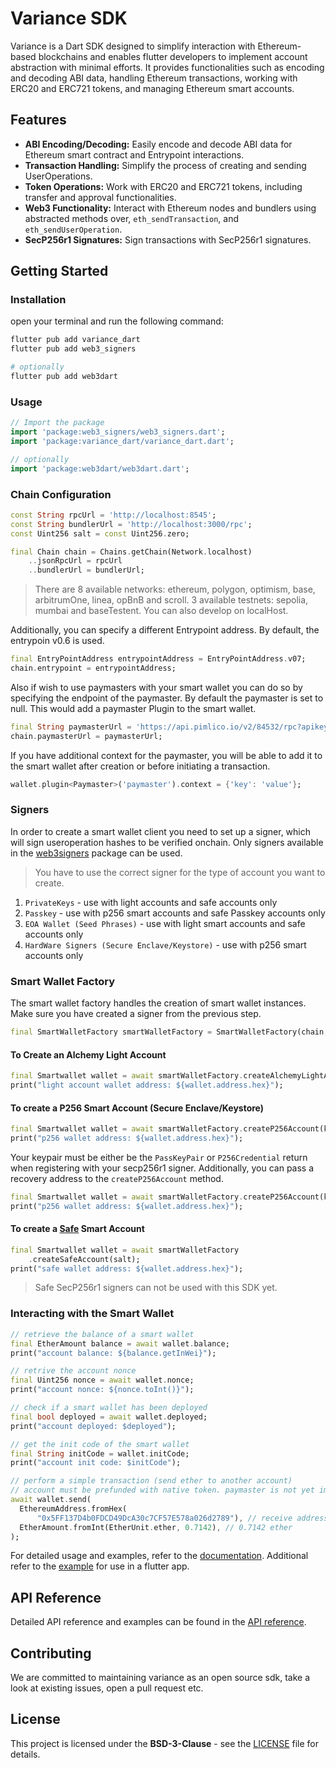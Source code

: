 # Variance SDK

Variance is a Dart SDK designed to simplify interaction with Ethereum-based blockchains and enables flutter developers to implement account abstraction with minimal efforts. It provides functionalities such as encoding and decoding ABI data, handling Ethereum transactions, working with ERC20 and ERC721 tokens, and managing Ethereum smart accounts.

## Features

- **ABI Encoding/Decoding:** Easily encode and decode ABI data for Ethereum smart contract and Entrypoint interactions.
- **Transaction Handling:** Simplify the process of creating and sending UserOperations.
- **Token Operations:** Work with ERC20 and ERC721 tokens, including transfer and approval functionalities.
- **Web3 Functionality:** Interact with Ethereum nodes and bundlers using abstracted methods over, `eth_sendTransaction`, and `eth_sendUserOperation`.
- **SecP256r1 Signatures:** Sign transactions with SecP256r1 signatures.

## Getting Started

### Installation

open your terminal and run the following command:

```sh
flutter pub add variance_dart
flutter pub add web3_signers

# optionally
flutter pub add web3dart
```

### Usage

```dart
// Import the package
import 'package:web3_signers/web3_signers.dart';
import 'package:variance_dart/variance_dart.dart';

// optionally
import 'package:web3dart/web3dart.dart';
```

### Chain Configuration

```dart
const String rpcUrl = 'http://localhost:8545';
const String bundlerUrl = 'http://localhost:3000/rpc';
const Uint256 salt = const Uint256.zero;

final Chain chain = Chains.getChain(Network.localhost)
    ..jsonRpcUrl = rpcUrl
    ..bundlerUrl = bundlerUrl;
```

> There are 8 available networks: ethereum, polygon, optimism, base, arbitrumOne, linea, opBnB and scroll. 3 available testnets: sepolia, mumbai and baseTestent. You can also develop on localHost.

Additionally, you can specify a different Entrypoint address. By default, the entrypoin v0.6 is used.

```dart
final EntryPointAddress entrypointAddress = EntryPointAddress.v07;
chain.entrypoint = entrypointAddress;
```

Also if wish to use paymasters with your smart wallet you can do so by specifying the endpoint of the paymaster. By default the paymaster is set to null. This would add a paymaster Plugin to the smart wallet.

```dart
final String paymasterUrl = 'https://api.pimlico.io/v2/84532/rpc?apikey=...';
chain.paymasterUrl = paymasterUrl;
```

If you have additional context for the paymaster, you will be able to add it to the smart wallet after creation or before initiating a transaction.

```dart
wallet.plugin<Paymaster>('paymaster').context = {'key': 'value'};
```

### Signers

In order to create a smart wallet client you need to set up a signer, which will sign useroperation hashes to be verified onchain. Only signers available in the [web3signers](https://pub.dev/packages/web3_signers) package can be used.

> You have to use the correct signer for the type of account you want to create.

1. `PrivateKeys` - use with light accounts and safe accounts only
2. `Passkey` - use with p256 smart accounts and safe Passkey accounts only
3. `EOA Wallet (Seed Phrases)` - use with light smart accounts and safe accounts only
4. `HardWare Signers (Secure Enclave/Keystore)` - use with p256 smart accounts only

### Smart Wallet Factory

The smart wallet factory handles the creation of smart wallet instances. Make sure you have created a signer from the previous step.

```dart
final SmartWalletFactory smartWalletFactory = SmartWalletFactory(chain, signer);
```

#### To Create an Alchemy Light Account

```dart
final Smartwallet wallet = await smartWalletFactory.createAlchemyLightAccount(salt);
print("light account wallet address: ${wallet.address.hex}");
```

#### To create a P256 Smart Account (Secure Enclave/Keystore)

```dart
final Smartwallet wallet = await smartWalletFactory.createP256Account(keypair, salt);
print("p256 wallet address: ${wallet.address.hex}");
```

Your keypair must be either be the `PassKeyPair` or `P256Credential` return when registering with your secp256r1 signer.
Additionally, you can pass a recovery address to the `createP256Account` method.

```dart
final Smartwallet wallet = await smartWalletFactory.createP256Account(keypair, salt, recoveryAddress);
print("p256 wallet address: ${wallet.address.hex}");
```

#### To create a [Safe](https://safe.global) Smart Account

```dart
final Smartwallet wallet = await smartWalletFactory
    .createSafeAccount(salt);
print("safe wallet address: ${wallet.address.hex}");
```

> Safe SecP256r1 signers can not be used with this SDK yet.

### Interacting with the Smart Wallet

```dart
// retrieve the balance of a smart wallet
final EtherAmount balance = await wallet.balance;
print("account balance: ${balance.getInWei}");

// retrive the account nonce
final Uint256 nonce = await wallet.nonce;
print("account nonce: ${nonce.toInt()}");

// check if a smart wallet has been deployed
final bool deployed = await wallet.deployed;
print("account deployed: $deployed");

// get the init code of the smart wallet
final String initCode = wallet.initCode;
print("account init code: $initCode");

// perform a simple transaction (send ether to another account)
// account must be prefunded with native token. paymaster is not yet implemented
await wallet.send(
  EthereumAddress.fromHex(
      "0x5FF137D4b0FDCD49DcA30c7CF57E578a026d2789"), // receive address
  EtherAmount.fromInt(EtherUnit.ether, 0.7142), // 0.7142 ether
);
```

For detailed usage and examples, refer to the [documentation](https://docs.variance.space). Additional refer to the [example](./example/) for use in a flutter app.

## API Reference

Detailed API reference and examples can be found in the [API reference](https://pub.dev/documentation/variance_dart/latest/variance/variance-library.html).

## Contributing

We are committed to maintaining variance as an open source sdk, take a look at existing issues, open a pull request etc.

## License

This project is licensed under the **BSD-3-Clause** - see the [LICENSE](./LICENSE) file for details.
